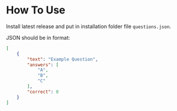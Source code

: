 # How To Use

Install latest release and put in installation folder file `questions.json`.

JSON should be in format:

```json
[
    { 
        "text": "Example Question",
        "answers": [
            "A",
            "B",
            "C"
        ],
        "correct": 0
    }
]
```

